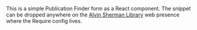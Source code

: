 This is a simple Publication Finder form as a React component. The snippet can be dropped anywhere on the [Alvin Sherman Library](http://sherman.library.nova.edu) web presence where the Require config lives.
